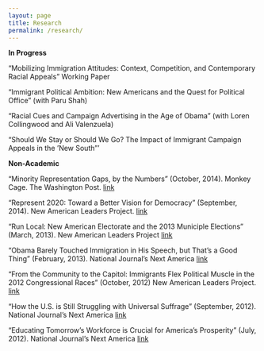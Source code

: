 ```yaml
---
layout: page
title: Research
permalink: /research/
---
```


**In Progress**

“Mobilizing Immigration Attitudes: Context, Competition, and Contemporary Racial Appeals” Working Paper

“Immigrant Political Ambition: New Americans and the Quest for Political Office” (with Paru Shah)

“Racial Cues and Campaign Advertising in the Age of Obama” (with Loren Collingwood and Ali Valenzuela)

“Should We Stay or Should We Go? The Impact of Immigrant Campaign Appeals in the ’New South”’


**Non-Academic**

“Minority Representation Gaps, by the Numbers” (October, 2014). Monkey Cage. The Washington Post. [link](http://wapo.st/ZGQntG)

“Represent 2020: Toward a Better Vision for Democracy” (September, 2014). New American Leaders Project. [link](http://bit.ly/1tLsVcV)

“Run Local: New American Electorate and the 2013 Municiple Elections” (March, 2013). New American Leaders Project [link](http://bit.ly/WKwtGR)

“Obama Barely Touched Immigration in His Speech, but That’s a Good Thing” (February, 2013). National Journal’s Next America [link](http://bit.ly/12R7lVG)

“From the Community to the Capitol: Immigrants Flex Political Muscle in the 2012 Congressional Races” (October, 2012) New American Leaders Project. [link](http://bit.ly/RLVzVF)

“How the U.S. is Still Struggling with Universal Suffrage” (September, 2012). National Journal’s Next America [link](http://bit.ly/UDAUpD)

“Educating Tomorrow’s Workforce is Crucial for America’s Prosperity” (July, 2012). National Journal’s Next America [link](http://bit.ly/NCHoyf)

 




